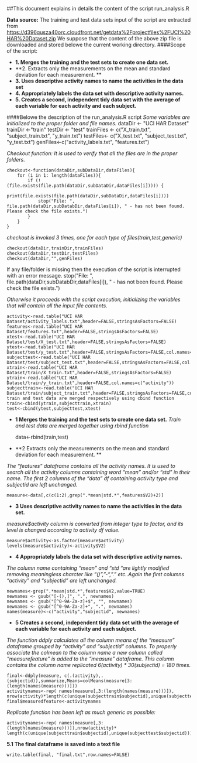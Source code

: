 ##This document explains in details the content of the script run_analysis.R 

**Data source:**
The training and test data sets input of the script are extracted from
https://d396qusza40orc.cloudfront.net/getdata%2Fprojectfiles%2FUCI%20HAR%20Dataset.zip
We suppose that the content of the above zip file is downloaded and stored belowe the current working directory.
####Scope of the script:
* **1.	Merges the training and the test sets to create one data set.**
* **2.	Extracts only the measurements on the mean and standard deviation for each measurement. **
* **3.	Uses descriptive activity names to name the activities in the data set**
* **4.	Appropriately labels the data set with descriptive activity names.**
* **5.	Creates a second, independent tidy data set with the average of each variable for each activity and each subject.**

####Belowe the description of the run_analysis.R script
*Some variables are initialized to the proper folder and file names.*
	dataDir <- "UCI HAR Dataset"
	trainDir <-"train"
	testDir <- "test"
	trainFiles <- c("X_train.txt", "subject_train.txt", "y_train.txt")
	testFiles<- c("X_test.txt", "subject_test.txt", "y_test.txt")
	genFiles<-c("activity_labels.txt", "features.txt")

*Checkout function: It is used to verify that all the files are in the proper folders.*


	checkout<-function(dataDir,subDataDir,dataFiles){
		for (i in 1: length(dataFiles)){
			if (!(file.exists(file.path(dataDir,subDataDir,dataFiles[i])))) {
				print(file.exists(file.path(dataDir,subDataDir,dataFiles[i])))
				stop("File: ", file.path(dataDir,subDatabDir,dataFiles[i]), " - has not been found. Please check the file exists.")	
			}
		}
	}	

*checkout is invoked 3 times, one for each type of files(train,test,generic)*

	checkout(dataDir,trainDir,trainFiles)
	checkout(dataDir,testDir,testFiles)
	checkout(dataDir,"",genFiles)

If any file/folder is missing then the execution of the script is interrupted with an error message. 
stop("File: ", file.path(dataDir,subDatabDir,dataFiles[i]), " - has not been found. Please check the file exists.")	

*Otherwise it proceeds with the script execution, initializing the variables that will contain all the input file contents.*


	activity<-read.table("UCI HAR Dataset/activity_labels.txt",header=FALSE,stringsAsFactors=FALSE)
	features<-read.table("UCI HAR Dataset/features.txt",header=FALSE,stringsAsFactors=FALSE)
	xtest<-read.table("UCI HAR Dataset/test/X_test.txt",header=FALSE,stringsAsFactors=FALSE)
	ytest<-read.table("UCI HAR Dataset/test/y_test.txt",header=FALSE,stringsAsFactors=FALSE,col.names=c("activity"))
	subjecttest<-read.table("UCI HAR Dataset/test/subject_test.txt",header=FALSE,stringsAsFactors=FALSE,col.names=c("subjectid"))
	xtrain<-read.table("UCI HAR Dataset/train/X_train.txt",header=FALSE,stringsAsFactors=FALSE)
	ytrain<-read.table("UCI HAR Dataset/train/y_train.txt",header=FALSE,col.names=c("activity"))
	subjecttrain<-read.table("UCI HAR Dataset/train/subject_train.txt",header=FALSE,stringsAsFactors=FALSE,col.names=c("subjectid"))
	train and test data are merged respectively using cbind function
	train<-cbind(ytrain,subjecttrain,xtrain)
	test<-cbind(ytest,subjecttest,xtest)

* **1	Merges the training and the test sets to create one data set.**
*Train and test data are merged together using rbind function*


	data<-rbind(train,test)
	
* **2	Extracts only the measurements on the mean and standard deviation for each measurement. **

*The “features” dataframe contains all the activity names. It is used to search all the activity columns containing word “mean” and/or “std” in their name.
The first 2 columns of the “data” df containing activity type and subjectid are left unchanged.*
 
 
	measure<-data[,c(c(1:2),grep(".*mean|std.*",features$V2)+2)]

* **3	Uses descriptive activity names to name the activities in the data set.**

*measure$activity column is converted from integer type to factor, and its level is changed according to activity df value.*


	measure$activity<-as.factor(measure$activity)
	levels(measure$activity)<-activity$V2)

* **4	Appropriately labels the data set with descriptive activity names.**

*The column name containing “mean” and “std “are lightly modified removing meaningless charcter like “()”,”-“,”.” etc..Again the first columns “activity” and “subjectid” are left unchanged.*


	newnames<-grep(".*mean|std.*",features$V2,value=TRUE)
	newnames <- gsub("[-(),]", ".", newnames)
	newnames <- gsub("[^0-9A-Za-z]+$", "", newnames) 
	newnames <- gsub("[^0-9A-Za-z]+", ".", newnames)
	names(measure)<-c("activity","subjectid", newnames)

* **5	Creates a second, independent tidy data set with the average of each variable for each activity and each subject.**

*The function ddply calculates all the column means of the “measure” dataframe grouped by “activity” and “subjectid” columns. To properly associate the colmean to the column name a new column called “measurefeature” is added to the “measure” dataframe. This column contains the column name replicated  6(activity) * 30(subjectid) = 180 times.*


	final<-ddply(measure, c(.(activity),.(subjectid)),summarize,Means=colMeans(measure[3:(length(names(measure)))]))
	activitynames<-rep( names(measure[,3:(length(names(measure)))]),
	nrow(activity)*length(c(unique(subjecttrain$subjectid),unique(subjecttest$subjectid))))
	final$measuredfeature<-activitynames

*Replicate function has been left as much generic as possible:*


	activitynames<-rep( names(measure[,3:(length(names(measure)))]),nrow(activity)*
	length(c(unique(subjecttrain$subjectid),unique(subjecttest$subjectid))))

**5.1  The final dataframe is saved into a text file**


	write.table(final, "final.txt",row.names=FALSE)


